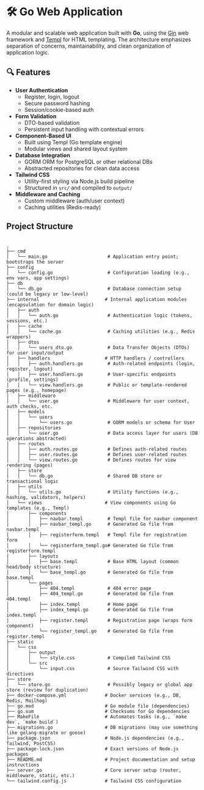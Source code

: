 # 🛠️ Go Web Application

A modular and scalable web application built with **Go**, using the [Gin](https://github.com/gin-gonic/gin) web framework and [Templ](https://templ.guide) for HTML templating. The architecture emphasizes separation of concerns, maintainability, and clean organization of application logic.

## 🔍 Features

- **User Authentication**
  - Register, login, logout
  - Secure password hashing
  - Session/cookie-based auth
- **Form Validation**
  - DTO-based validation
  - Persistent input handling with contextual errors
- **Component-Based UI**
  - Built using Templ (Go template engine)
  - Modular views and shared layout system
- **Database Integration**
  - GORM ORM for PostgreSQL or other relational DBs
  - Abstracted repositories for clean data access
- **Tailwind CSS**
  - Utility-first styling via Node.js build pipeline
  - Structured in `src/` and compiled to `output/`
- **Middleware and Caching**
  - Custom middleware (auth/user context)
  - Caching utilities (Redis-ready)

## Project Structure

```

.
├── cmd
│   └── main.go                      # Application entry point; bootstraps the server
├── config
│   └── config.go                    # Configuration loading (e.g., env vars, app settings)
├── db
│   └── db.go                        # Database connection setup (could be legacy or low-level)
├── internal                        # Internal application modules (encapsulation for domain logic)
│   ├── auth
│   │   └── auth.go                  # Authentication logic (tokens, sessions, etc.)
│   ├── cache
│   │   └── cache.go                 # Caching utilities (e.g., Redis wrappers)
│   ├── dtos
│   │   └── users_dto.go             # Data Transfer Objects (DTOs) for user input/output
│   ├── handlers                    # HTTP handlers / controllers
│   │   ├── auth.handlers.go         # Auth-related endpoints (login, register, logout)
│   │   ├── user.handlers.go         # User-specific endpoints (profile, settings)
│   │   └── view.handlers.go         # Public or template-rendered pages (e.g., homepage)
│   ├── middleware
│   │   └── user.go                  # Middleware for user context, auth checks, etc.
│   ├── models
│   │   └── users
│   │       └── users.go             # GORM models or schema for User
│   ├── repositories
│   │   └── user.go                  # Data access layer for users (DB operations abstracted)
│   ├── routes
│   │   ├── auth.routes.go           # Defines auth-related routes
│   │   ├── user.routes.go           # Defines user-related routes
│   │   └── view.routes.go           # Defines routes for view rendering (pages)
│   ├── store
│   │   └── db.go                    # Shared DB store or transactional logic
│   ├── utils
│   │   └── utils.go                 # Utility functions (e.g., hashing, validators, helpers)
│   └── views                       # View components using Go templates (e.g., Templ)
│       ├── components
│       │   ├── navbar.templ         # Templ file for navbar component
│       │   ├── navbar_templ.go      # Generated Go file from navbar.templ
│       │   ├── registerform.templ   # Templ file for registration form
│       │   └── registerform_templ.go# Generated Go file from registerform.templ
│       ├── layouts
│       │   ├── base.templ           # Base HTML layout (common head/body structure)
│       │   └── base_templ.go        # Generated Go file from base.templ
│       └── pages
│           ├── 404.templ            # 404 error page
│           ├── 404_templ.go         # Generated Go file from 404.templ
│           ├── index.templ          # Home page
│           ├── index_templ.go       # Generated Go file from index.templ
│           ├── register.templ       # Registration page (wraps form component)
│           └── register_templ.go    # Generated Go file from register.templ
├── static
│   └── css
│       ├── output
│       │   └── style.css            # Compiled Tailwind CSS
│       └── src
│           └── input.css            # Source Tailwind CSS with directives
├── store
│   └── store.go                     # Possibly legacy or global app store (review for duplication)
├── docker-compose.yml              # Docker services (e.g., DB, Redis, Mailhog)
├── go.mod                          # Go module file (dependencies)
├── go.sum                          # Checksums for Go dependencies
├── MakeFile                        # Automates tasks (e.g., `make dev`, `make build`)
├── migrations.go                   # DB migrations (may use something like golang-migrate or goose)
├── package.json                    # Node.js dependencies (e.g., Tailwind, PostCSS)
├── package-lock.json               # Exact versions of Node.js packages
├── README.md                       # Project documentation and setup instructions
├── server.go                       # Core server setup (router, middleware, static, etc.)
└── tailwind.config.js              # Tailwind CSS configuration

```
